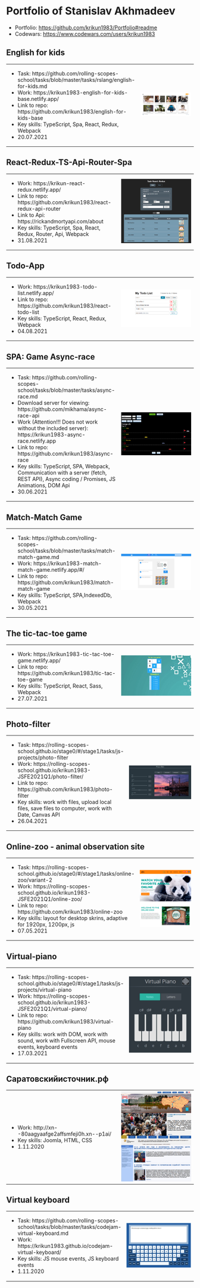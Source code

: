 # Portfolio of Stanislav Akhmadeev

- Portfolio: https://github.com/krikun1983/Portfolio#readme
- Codewars: https://www.codewars.com/users/krikun1983

## English for kids 

<table border="0">
<tr>
    <td>
        <ul>
            <li>Task: https://github.com/rolling-scopes-school/tasks/blob/master/tasks/rslang/english-for-kids.md </li>
            <li>Work: https://krikun1983-english-for-kids-base.netlify.app/ </li>
            <li>Link to repo: https://github.com/krikun1983/english-for-kids-base</>
            <li>Key skills: TypeScript, Spa, React, Redux, Webpack </li>
            <li>20.07.2021</li>
    </td>
    <td width="40%">
        <img src="img/efk.png">
    </td>
</tr>
</table>

## React-Redux-TS-Api-Router-Spa 

<table border="0">
<tr>
    <td>
        <ul>
            <li>Work: https://krikun-react-redux.netlify.app/ </li>
            <li>Link to repo: https://github.com/krikun1983/react-redux-api-router</>
            <li>Link to Api: https://rickandmortyapi.com/about</>
            <li>Key skills: TypeScript, Spa, React, Redux, Router, Api, Webpack </li>
            <li>31.08.2021</li>
    </td>
    <td width="40%">
        <img src="img/react-redux.png">
    </td>
</tr>
</table>


## Todo-App 

<table border="0">
<tr>
    <td>
        <ul>
            <li>Work: https://krikun1983-todo-list.netlify.app/ </li>
            <li>Link to repo: https://github.com/krikun1983/react-todo-list</>
            <li>Key skills: TypeScript, React, Redux, Webpack </li>
            <li>04.08.2021</li>
    </td>
    <td width="40%">
        <img src="img/todo-list.png">
    </td>
</tr>
</table>

## SPA: Game Async-race

<table border="0">
<tr>
    <td>
        <ul>
            <li>Task: https://github.com/rolling-scopes-school/tasks/blob/master/tasks/async-race.md</li>
            <li>Download server for viewing: https://github.com/mikhama/async-race-api</li>
            <li>Work (Attention!!! Does not work without the included server): https://krikun1983-async-race.netlify.app </li>
            <li>Link to repo: https://github.com/krikun1983/async-race </li>
            <li>Key skills: TypeScript, SPA, Webpack, Сommunication with a server (fetch, REST API), Async coding / Promises, JS Animations, DOM Api </li>
            <li>30.06.2021</li>
    </td>
    <td width="40%">
        <img src="img/async.png">
    </td>
</tr>
</table>

## Match-Match Game

<table border="0">
<tr>
    <td>
        <ul>
            <li>Task: https://github.com/rolling-scopes-school/tasks/blob/master/tasks/match-match-game.md</li>
            <li>Work: https://krikun1983-match-match-game.netlify.app/#/ </li>
            <li>Link to repo: https://github.com/krikun1983/match-match-game </li>
            <li>Key skills: TypeScript, SPA,IndexedDb, Webpack </li>
            <li>30.05.2021</li>
    </td>
    <td width="40%">
        <img src="img/match-game.png">
    </td>
</tr>
</table>

## The tic-tac-toe game

<table border="0">
<tr>
    <td>
        <ul>
            <li>Work: https://krikun1983-tic-tac-toe-game.netlify.app/ </li>
            <li>Link to repo: https://github.com/krikun1983/tic-tac-toe-game </li>
            <li>Key skills: TypeScript, React, Sass, Webpack </li>
            <li>27.07.2021</li>
    </td>
    <td width="40%">
        <img src="img/tic-tac-toe-game.png">
    </td>
</tr>
</table>

## Photo-filter

<table border="0">
<tr>
    <td>
        <ul>
            <li>Task: https://rolling-scopes-school.github.io/stage0/#/stage1/tasks/js-projects/photo-filter</li>
            <li>Work: https://rolling-scopes-school.github.io/krikun1983-JSFE2021Q1/photo-filter/</li>
            <li>Link to repo: https://github.com/krikun1983/photo-filter </li>
            <li>Key skills: work with files, upload local files, save files to computer, work with Date, Canvas API</li>
            <li>26.04.2021</li>
    </td>
    <td width="40%">
        <img src="img/photo-filter.png">
    </td>
</tr>
</table>

## Online-zoo - animal observation site

<table border="0">
<tr>
    <td>
        <ul>
            <li>Task: https://rolling-scopes-school.github.io/stage0/#/stage1/tasks/online-zoo/variant-2</li>
            <li>Work: https://rolling-scopes-school.github.io/krikun1983-JSFE2021Q1/online-zoo/</li>
            <li>Link to repo: https://github.com/krikun1983/online-zoo</li>
            <li>Key skills: layout for desktop skrins, adaptive for 1920px, 1200px, js</li>
            <li>07.05.2021</li>
    </td>
    <td width="40%">
        <img src="img/online-zoo.png">
    </td>
</tr>
</table>

## Virtual-piano

<table border="0">
<tr>
    <td>
        <ul>
            <li>Task: https://rolling-scopes-school.github.io/stage0/#/stage1/tasks/js-projects/virtual-piano</li>
            <li>Work: https://rolling-scopes-school.github.io/krikun1983-JSFE2021Q1/virtual-piano/</li>
            <li>Link to repo: https://github.com/krikun1983/virtual-piano </li>
            <li>Key skills: work with DOM, work with sound, work with Fullscreen API, mouse events, keyboard events</li>
            <li>17.03.2021</li>
    </td>
    <td width="40%">
        <img src="img/virtual-piano.jpg">
    </td>
</tr>
</table>

## Саратовскийисточник.рф

<table border="0">
<tr>
    <td>
        <ul>
            <li>Work: http://xn--80aagyaafge2affsmfeji0h.xn--p1ai/</li>
            <li>Key skills: Joomla, HTML, CSS</li>
            <li>1.11.2020</li>
    </td>
    <td width="40%">
        <img src="img/saristoch.jpg">
    </td>
</tr>
</table>

## Virtual keyboard

<table border="0">
<tr>
    <td>
        <ul>
            <li>Task: https://github.com/rolling-scopes-school/tasks/blob/master/tasks/codejam-virtual-keyboard.md</li>
            <li>Work: https://krikun1983.github.io/codejam-virtual-keyboard/</li>
            <li>Key skills: JS mouse events, JS keyboard events</li>
            <li>1.11.2020</li>
    </td>
    <td width="40%">
        <img src="img/keyboard.jpg">
    </td>
</tr>
</table>

